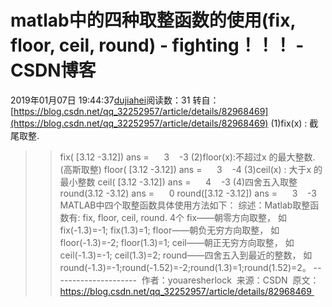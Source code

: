 # matlab中的四种取整函数的使用(fix, floor, ceil, round) - fighting！！！ - CSDN博客
2019年01月07日 19:44:37[dujiahei](https://me.csdn.net/dujiahei)阅读数：31
转自：[https://blog.csdn.net/qq_32252957/article/details/82968469](https://blog.csdn.net/qq_32252957/article/details/82968469)
(1)fix(x) : 截尾取整.
>> fix( [3.12 -3.12])
ans =
     3    -3
(2)floor(x):不超过x 的最大整数.(高斯取整)
>> floor( [3.12 -3.12])
ans =
     3    -4
(3)ceil(x) : 大于x 的最小整数
>> ceil( [3.12 -3.12])
ans =
     4    -3
(4)四舍五入取整
>> round(3.12 -3.12)
ans =
     0
>> round([3.12 -3.12])
ans =
     3    -3
MATLAB中四个取整函数具体使用方法如下：
综述：Matlab取整函数有: fix, floor, ceil, round. 4个
fix——朝零方向取整，
如fix(-1.3)=-1; fix(1.3)=1;
floor——朝负无穷方向取整，
如floor(-1.3)=-2; floor(1.3)=1;
ceil——朝正无穷方向取整，
如ceil(-1.3)=-1; ceil(1.3)=2;
round——四舍五入到最近的整数，
如round(-1.3)=-1;round(-1.52)=-2;round(1.3)=1;round(1.52)=2。
--------------------- 
作者：youaresherlock 
来源：CSDN 
原文：https://blog.csdn.net/qq_32252957/article/details/82968469 
